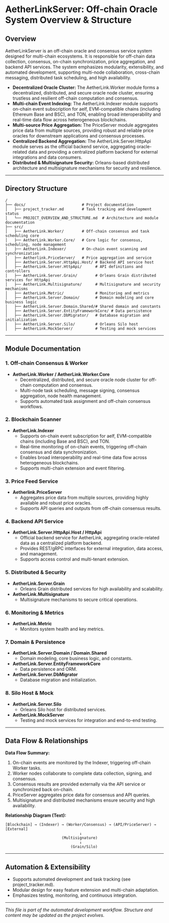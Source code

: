 # AetherLinkServer: Off-chain Oracle System Overview & Structure

## Overview

AetherLinkServer is an off-chain oracle and consensus service system designed for multi-chain ecosystems. It is responsible for off-chain data collection, consensus, on-chain synchronization, price aggregation, and backend API services. The system emphasizes modularity, extensibility, and automated development, supporting multi-node collaboration, cross-chain messaging, distributed task scheduling, and high availability.

- **Decentralized Oracle Cluster:** The AetherLink.Worker module forms a decentralized, distributed, and secure oracle node cluster, ensuring trustless and resilient off-chain computation and consensus.
- **Multi-chain Event Indexing:** The AetherLink.Indexer module supports on-chain event subscription for aelf, EVM-compatible chains (including Ethereum Base and BSC), and TON, enabling broad interoperability and real-time data flow across heterogeneous blockchains.
- **Multi-source Price Aggregation:** The PriceServer module aggregates price data from multiple sources, providing robust and reliable price oracles for downstream applications and consensus processes.
- **Centralized Backend Aggregation:** The AetherLink.Server.HttpApi module serves as the official backend service, aggregating oracle-related data and providing a centralized platform backend for external integrations and data consumers.
- **Distributed & Multisignature Security:** Orleans-based distributed architecture and multisignature mechanisms for security and resilience.

---

## Directory Structure

```
/
├── docs/                         # Project documentation
│   ├── project_tracker.md        # Task tracking and development status
│   └── PROJECT_OVERVIEW_AND_STRUCTURE.md  # Architecture and module documentation
├── src/
│   ├── AetherLink.Worker/        # Off-chain consensus and task scheduling core
│   ├── AetherLink.Worker.Core/   # Core logic for consensus, scheduling, node management
│   ├── AetherLink.Indexer/       # On-chain event scanning and synchronization
│   ├── Aetherlink.PriceServer/   # Price aggregation and service
│   ├── AetherLink.Server.HttpApi.Host/ # Backend API service host
│   ├── AetherLink.Server.HttpApi/      # API definitions and controllers
│   ├── AetherLink.Server.Grain/        # Orleans Grain distributed services for HttpApi
│   ├── AetherLink.Multisignature/      # Multisignature and security mechanisms
│   ├── AetherLink.Metric/              # Monitoring and metrics
│   ├── AetherLink.Server.Domain/       # Domain modeling and core business logic
│   ├── AetherLink.Server.Domain.Shared/# Shared domain and constants
│   ├── AetherLink.Server.EntityFrameworkCore/ # Data persistence
│   ├── AetherLink.Server.DbMigrator/   # Database migration and initialization
│   ├── AetherLink.Server.Silo/         # Orleans Silo host
│   ├── AetherLink.MockServer/          # Testing and mock services
```

---

## Module Documentation

### 1. Off-chain Consensus & Worker
- **AetherLink.Worker / AetherLink.Worker.Core**
  - Decentralized, distributed, and secure oracle node cluster for off-chain computation and consensus.
  - Multi-node task scheduling, message signing, consensus aggregation, node health management.
  - Supports automated task assignment and off-chain consensus workflows.

### 2. Blockchain Scanner
- **AetherLink.Indexer**
  - Supports on-chain event subscription for aelf, EVM-compatible chains (including Base and BSC), and TON.
  - Real-time monitoring of on-chain events, triggering off-chain consensus and data synchronization.
  - Enables broad interoperability and real-time data flow across heterogeneous blockchains.
  - Supports multi-chain extension and event filtering.

### 3. Price Feed Service
- **Aetherlink.PriceServer**
  - Aggregates price data from multiple sources, providing highly available and robust price oracles.
  - Supports API queries and outputs from off-chain consensus results.

### 4. Backend API Service
- **AetherLink.Server.HttpApi.Host / HttpApi**
  - Official backend service for AetherLink, aggregating oracle-related data as a centralized platform backend.
  - Provides REST/gRPC interfaces for external integration, data access, and management.
  - Supports access control and multi-tenant extension.

### 5. Distributed & Security
- **AetherLink.Server.Grain**
  - Orleans Grain distributed services for high availability and scalability.
- **AetherLink.Multisignature**
  - Multisignature mechanisms to secure critical operations.

### 6. Monitoring & Metrics
- **AetherLink.Metric**
  - Monitors system health and key metrics.

### 7. Domain & Persistence
- **AetherLink.Server.Domain / Domain.Shared**
  - Domain modeling, core business logic, and constants.
- **AetherLink.Server.EntityFrameworkCore**
  - Data persistence and ORM.
- **AetherLink.Server.DbMigrator**
  - Database migration and initialization.

### 8. Silo Host & Mock
- **AetherLink.Server.Silo**
  - Orleans Silo host for distributed services.
- **AetherLink.MockServer**
  - Testing and mock services for integration and end-to-end testing.

---

## Data Flow & Relationships

**Data Flow Summary:**
1. On-chain events are monitored by the Indexer, triggering off-chain Worker tasks.
2. Worker nodes collaborate to complete data collection, signing, and consensus.
3. Consensus results are provided externally via the API service or synchronized back on-chain.
4. PriceServer aggregates price data for consensus and API queries.
5. Multisignature and distributed mechanisms ensure security and high availability.

**Relationship Diagram (Text):**

```
[Blockchain] → (Indexer) → (Worker/Consensus) → (API/PriceServer) → [External]
                                 ↓
                         (Multisignature)
                                 ↓
                             (Grain/Silo)
```

---

## Automation & Extensibility
- Supports automated development and task tracking (see project_tracker.md).
- Modular design for easy feature extension and multi-chain adaptation.
- Emphasizes testing, monitoring, and continuous integration.

---

_This file is part of the automated development workflow. Structure and content may be updated as the project evolves._ 